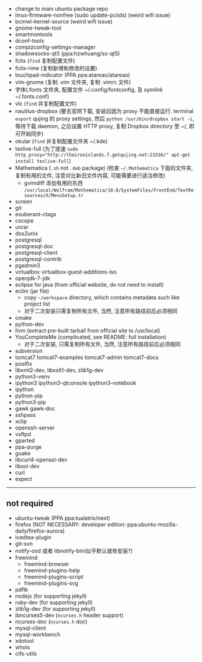 - change to main ubuntu package repo
- linux-firmware-nonfree (sudo update-pciids) (weird wifi issue)
- bcmwl-kernel-source (weird wifi issue)
- gnome-tweak-tool
- smartmontools
- dconf-tools
- compizconfig-settings-manager
- shadowsocks-qt5 (ppa:hzwhuang/ss-qt5)
- fcitx (`find` 复制配置文件)
- fcitx-rime (复制新增和修改的设置)
- touchpad-indicator (PPA ppa:atareao/atareao)
- vim-gnome (复制 .vim 文件夹, 复制 .vimrc 文件)
- 字体(.fonts 文件夹, 配置文件 ~/.config/fontconfig, 及 symlink ~/.fonts.conf)
- vlc (`find` 并复制配置文件)
- nautilus-dropbox (要去官网下载, 安装后因为 proxy 不能直接运行.  terminal `export` qujing 的 proxy settings, 然后 `python /usr/bin/dropbox start -i`, 等待下载 daemon, 之后设置 HTTP proxy, 复制 Dropbox directory 至 ~/, 即可开始同步)
- okular (`find` 并复制配置文件夹 ~/.kde)
- texlive-full (为了提速 `sudo http_proxy="http://theironislands.f.getqujing.net:23316/" apt-get install texlive-full`)
- Mathematica (`.sh` not `.deb` package) (检查 `~/.Mathematica` 下面的文件夹, 复制有用的文件, 注意对比新旧文件内容, 可能需要进行适当修改)
    - gvimdiff 添加有用的东西 `/usr/local/Wolfram/Mathematica/10.0/SystemFiles/FrontEnd/TextResources/X/MenuSetup.tr`
- screen
- git
- exuberant-ctags
- cscope
- unrar
- dos2unix
- postgresql
- postgresql-doc
- postgresql-client
- postgresql-contrib
- pgadmin3
- virtualbox virtualbox-guest-additions-iso
- openjdk-7-jdk
- eclipse for java (from official website, do not need to install)
- eclim (jar file)
    - copy `~/workspace` directory, which contains metadata such like project list
    - 对于二次安装只需复制所有文件, 当然, 注意所有路径前后必须相同
- cmake
- python-dev
- llvm (extract pre-built tarball from official site to /usr/local)
- YouCompleteMe (complicated, see README: full installation)
    - 对于二次安装, 只需复制所有文件, 当然, 注意所有路径前后必须相同
- subversion
- tomcat7 tomcat7-examples tomcat7-admin tomcat7-docs
- postfix
- libxml2-dev, libxslt1-dev, zlib1g-dev
- python3-venv
- ipython3 ipython3-qtconsole ipython3-notebook
- ipython
- python-pip
- python3-pip
- gawk gawk-doc
- sshpass
- xclip
- openssh-server
- vsftpd
- gparted
- ppa-purge
- guake
- libcurl4-openssl-dev
- libssl-dev
- curl
- expect

-----
not required
-----
- ubuntu-tweak (PPA ppa:tualatrix/next)
- firefox (NOT NECESSARY: developer edition: ppa:ubuntu-mozilla-daily/firefox-aurora)
- icedtea-plugin
- git-svn
- notify-osd 或者 libnotify-bin(似乎默认就有安装?)
- freemind
    - freemind-browser
    - freemind-plugins-help
    - freemind-plugins-script
    - freemind-plugins-svg
- pdftk
- nodejs (for supporting jekyll)
- ruby-dev (for supporting jekyll)
- zlib1g-dev (for supporting jekyll)
- ibncurses5-dev (`ncurses.h` header support)
- ncurses-doc (`ncurses.h` doc)
- mysql-client
- mysql-workbench
- xdotool
- whois
- cifs-utils
